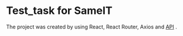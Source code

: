 # Test_task for SameIT

The project was created by using React, React Router, Axios and
[API](https://developers.novaposhta.ua/documentation) .
